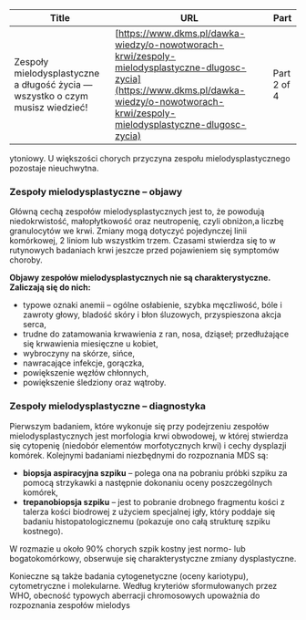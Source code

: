 | **Title**       | **URL**           | **Part**              |
|-----------------|-------------------|-----------------------|
| Zespoły mielodysplastyczne a długość życia — wszystko o czym musisz wiedzieć!         | [https://www.dkms.pl/dawka-wiedzy/o-nowotworach-krwi/zespoly-mielodysplastyczne-dlugosc-zycia](https://www.dkms.pl/dawka-wiedzy/o-nowotworach-krwi/zespoly-mielodysplastyczne-dlugosc-zycia)    | Part 2 of 4          |

ytoniowy. U większości chorych przyczyna zespołu mielodysplastycznego pozostaje nieuchwytna.


### Zespoły mielodysplastyczne – objawy


Główną cechą zespołów mielodysplastycznych jest to, że powodują niedokrwistość, małopłytkowość oraz neutropenię, czyli obniżon,a liczbę granulocytów we krwi. Zmiany mogą dotyczyć pojedynczej linii komórkowej, 2 liniom lub wszystkim trzem. Czasami stwierdza się to w rutynowych badaniach krwi jeszcze przed pojawieniem się symptomów choroby.


**Objawy zespołów mielodysplastycznych nie są charakterystyczne. Zaliczają się do nich:**


* typowe oznaki anemii – ogólne osłabienie, szybka męczliwość, bóle i zawroty głowy, bladość skóry i błon śluzowych, przyspieszona akcja serca,
* trudne do zatamowania krwawienia z ran, nosa, dziąseł; przedłużające się krwawienia miesięczne u kobiet,
* wybroczyny na skórze, sińce,
* nawracające infekcje, gorączka,
* powiększenie węzłów chłonnych,
* powiększenie śledziony oraz wątroby.


### Zespoły mielodysplastyczne – diagnostyka


Pierwszym badaniem, które wykonuje się przy podejrzeniu zespołów mielodysplastycznych jest morfologia krwi obwodowej, w której stwierdza się cytopenię (niedobór elementów morfotycznych krwi) i cechy dysplazji komórek. Kolejnymi badaniami niezbędnymi do rozpoznania MDS są:


* **biopsja aspiracyjna szpiku** – polega ona na pobraniu próbki szpiku za pomocą strzykawki a następnie dokonaniu oceny poszczególnych komórek,
* **trepanobiopsja szpiku**  – jest to pobranie drobnego fragmentu kości z talerza kości biodrowej z użyciem specjalnej igły, który poddaje się badaniu histopatologicznemu (pokazuje ono całą strukturę szpiku kostnego).


W rozmazie u około 90% chorych szpik kostny jest normo\- lub bogatokomórkowy, obserwuje się charakterystyczne zmiany dysplastyczne.


Konieczne są także badania cytogenetyczne (oceny kariotypu), cytometryczne i molekularne. Według kryteriów sformułowanych przez WHO, obecność typowych aberracji chromosowych upoważnia do rozpoznania zespołów mielodys